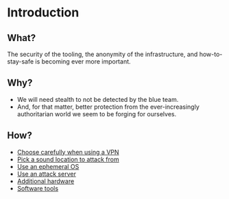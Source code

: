 # Introduction

## What?

The security of the tooling, the anonymity of the infrastructure, and how-to-stay-safe is becoming ever more 
important.

## Why?

* We will need stealth to not be detected by the blue team.
* And, for that matter, better protection from the ever-increasingly authoritarian world we seem to be forging for 
ourselves.

## How?

* [Choose carefully when using a VPN](vpn.md)
* [Pick a sound location to attack from](location.md)
* [Use an ephemeral OS](ephemeral.md)
* [Use an attack server](server.md)
* [Additional hardware](hardware.md)
* [Software tools](software.md)
